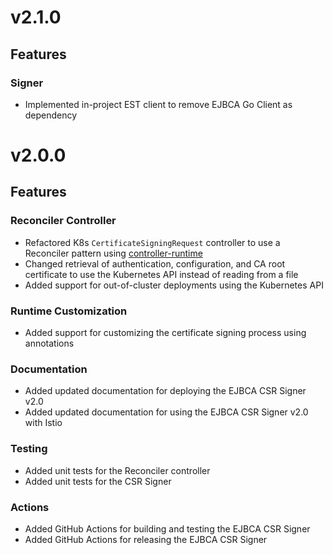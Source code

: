 # v2.1.0
## Features

### Signer
- Implemented in-project EST client to remove EJBCA Go Client as dependency

# v2.0.0
## Features

### Reconciler Controller
- Refactored K8s `CertificateSigningRequest` controller to use a Reconciler pattern using [controller-runtime](https://pkg.go.dev/sigs.k8s.io/controller-runtime)
- Changed retrieval of authentication, configuration, and CA root certificate to use the Kubernetes API instead of reading from a file
- Added support for out-of-cluster deployments using the Kubernetes API

### Runtime Customization
- Added support for customizing the certificate signing process using annotations

### Documentation
- Added updated documentation for deploying the EJBCA CSR Signer v2.0
- Added updated documentation for using the EJBCA CSR Signer v2.0 with Istio

### Testing
- Added unit tests for the Reconciler controller
- Added unit tests for the CSR Signer

### Actions
- Added GitHub Actions for building and testing the EJBCA CSR Signer
- Added GitHub Actions for releasing the EJBCA CSR Signer
